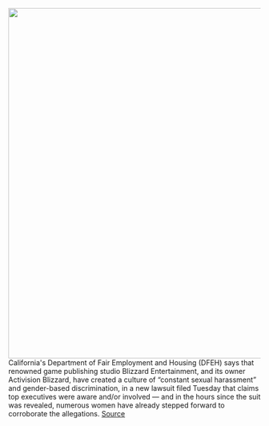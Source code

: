 <img src='https://cdn.vox-cdn.com/thumbor/hg9NoZORfvov9cgU0SDEDOfb8RU=/0x0:1098x722/1200x800/filters:focal(462x274:636x448)/cdn.vox-cdn.com/uploads/chorus_image/image/69615649/TFEVVVUBSZIU1515612314418.0.jpg' width='700px' /><br/>
California's Department of Fair Employment and Housing (DFEH) says that renowned game publishing studio Blizzard Entertainment, and its owner Activision Blizzard, have created a culture of “constant sexual harassment” and gender-based discrimination, in a new lawsuit filed Tuesday that claims top executives were aware and/or involved — and in the hours since the suit was revealed, numerous women have already stepped forward to corroborate the allegations.
<a href='https://www.theverge.com/2021/7/22/22588215/activision-blizzard-lawsuit-sexual-harassment-discrimination-pay'> Source <a/>